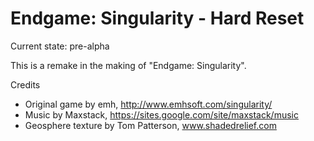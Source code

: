 Endgame: Singularity - Hard Reset
=================================

Current state: pre-alpha

This is a remake in the making of "Endgame: Singularity".

Credits
* Original game by emh, http://www.emhsoft.com/singularity/
* Music by Maxstack, https://sites.google.com/site/maxstack/music
* Geosphere texture by Tom Patterson, www.shadedrelief.com


